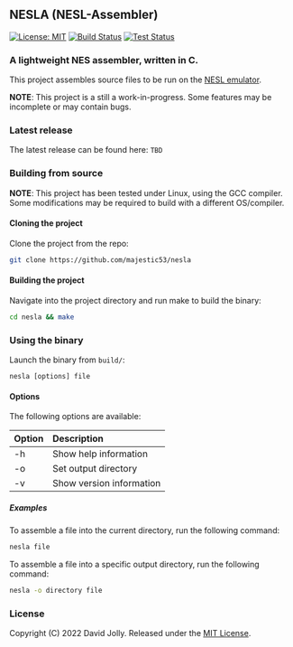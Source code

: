 ## NESLA (NESL-Assembler)

[![License: MIT](https://shields.io/badge/license-MIT-blue.svg?style=flat)](LICENSE.md) [![Build Status](https://github.com/majestic53/nesla/workflows/Build/badge.svg)](https://github.com/majestic53/nesla/actions/workflows/build.yml) [![Test Status](https://github.com/majestic53/nesla/workflows/Test/badge.svg)](https://github.com/majestic53/nesla/actions/workflows/test.yml)

### A lightweight NES assembler, written in C.

This project assembles source files to be run on the [NESL emulator](https://github.com/majestic53/nesl).

__NOTE__: This project is a still a work-in-progress. Some features may be incomplete or may contain bugs.

### Latest release

The latest release can be found here: `TBD`

### Building from source

__NOTE__: This project has been tested under Linux, using the GCC compiler. Some modifications may be required to build with a different OS/compiler.

#### Cloning the project

Clone the project from the repo:

```bash
git clone https://github.com/majestic53/nesla
```

#### Building the project

Navigate into the project directory and run make to build the binary:

```bash
cd nesla && make
```

### Using the binary

Launch the binary from `build/`:

```
nesla [options] file
```

#### Options

The following options are available:

|Option|Description             |
|:-----|:-----------------------|
|-h    |Show help information   |
|-o    |Set output directory    |
|-v    |Show version information|

##### Examples

To assemble a file into the current directory, run the following command:

```bash
nesla file
```

To assemble a file into a specific output directory, run the following command:

```bash
nesla -o directory file
```

### License

Copyright (C) 2022 David Jolly. Released under the [MIT License](LICENSE.md).
